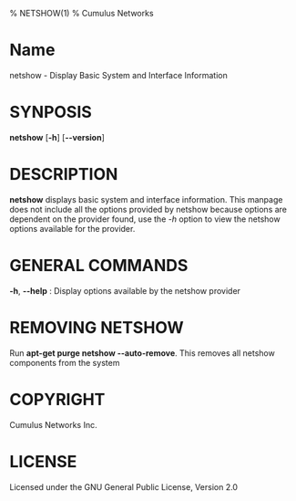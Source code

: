 % NETSHOW(1)
% Cumulus Networks

# Name
netshow - Display Basic System and Interface Information

# SYNPOSIS

**netshow** [**-h**] [**--version**]

# DESCRIPTION

**netshow** displays basic system and interface information.
This manpage does not include all the options provided by netshow
because options are dependent on the provider found, use the *-h* option
to view the netshow options available for the provider.

# GENERAL COMMANDS

**-h**, **--help**
: Display options available by the netshow provider

# REMOVING NETSHOW

Run **apt-get purge netshow --auto-remove**. This removes all netshow components
from the system

# COPYRIGHT
Cumulus Networks Inc.

# LICENSE
Licensed under the GNU General Public License, Version 2.0


